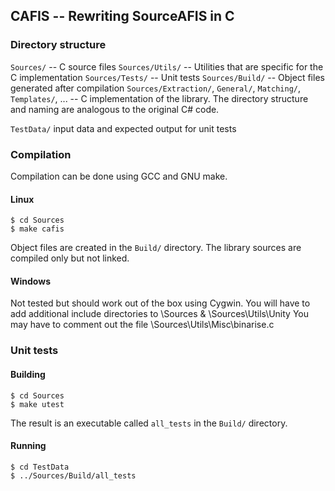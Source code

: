 ## CAFIS -- Rewriting SourceAFIS in C

### Directory structure

`Sources/` -- C source files
`Sources/Utils/`  -- Utilities that are specific for the C implementation
`Sources/Tests/`  -- Unit tests
`Sources/Build/`  -- Object files generated after compilation
`Sources/Extraction/`, `General/`, `Matching/`, `Templates/`, ...  -- C implementation of the library. The directory structure and naming are analogous to the original C# code.

`TestData/` input data and expected output for unit tests


### Compilation

Compilation can be done using GCC and GNU make.

#### Linux

~~~
$ cd Sources
$ make cafis
~~~

Object files are created in the `Build/` directory. The library sources are compiled only but not linked.

#### Windows

Not tested but should work out of the box using Cygwin.
You will have to add additional include directories to \Sources & \Sources\Utils\Unity
You may have to comment out the file \Sources\Utils\Misc\binarise.c

### Unit tests

#### Building

~~~
$ cd Sources
$ make utest
~~~

The result is an executable called `all_tests` in the `Build/` directory.

#### Running

~~~
$ cd TestData
$ ../Sources/Build/all_tests
~~~

